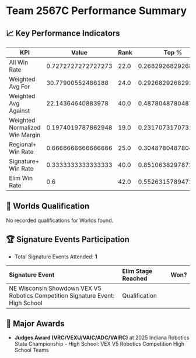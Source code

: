 # Team 2567C Performance Summary

## 📈 Key Performance Indicators
| KPI | Value | Rank | Top % |
| --- | ----- | ---- | ----- |
| All Win Rate | 0.7272727272727273 | 22.0 | 0.2682926829268293 |
| Weighted Avg For | 30.77900552486188 | 24.0 | 0.2926829268292683 |
| Weighted Avg Against | 22.14364640883978 | 40.0 | 0.4878048780487805 |
| Weighted Normalized Win Margin | 0.1974019787862948 | 19.0 | 0.23170731707317074 |
| Regional+ Win Rate | 0.6666666666666666 | 25.0 | 0.3048780487804878 |
| Signature+ Win Rate | 0.3333333333333333 | 40.0 | 0.851063829787234 |
| Elim Win Rate | 0.6 | 42.0 | 0.5526315789473685 |


## 🎯 Worlds Qualification
No recorded qualifications for Worlds found.

## 🏆 Signature Events Participation
- Total Signature Events Attended: **1**

| Signature Event | Elim Stage Reached | Won? |
|:----------------|:-------------------|:----|
| NE Wisconsin Showdown VEX V5 Robotics Competition Signature Event: High School | Qualification |  |


## 🥇 Major Awards
- **Judges Award (VRC/VEXU/VAIC/ADC/VAIRC)** at 2025 Indiana Robotics State Championship - High School: VEX V5 Robotics Competition High School Teams

